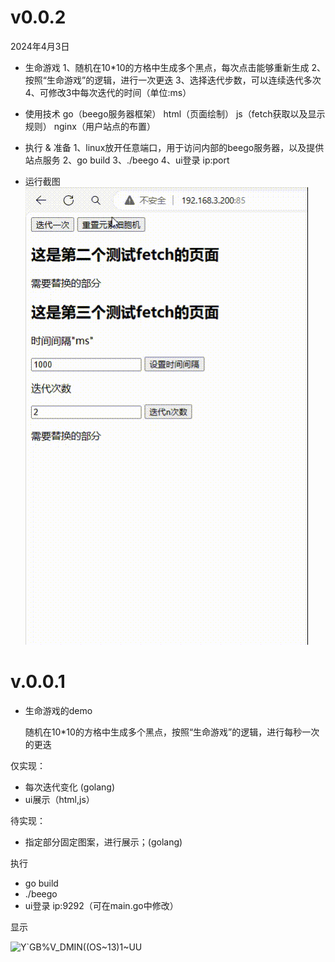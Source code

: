 # v0.0.2  
2024年4月3日
- 生命游戏
  1、随机在10*10的方格中生成多个黑点，每次点击能够重新生成
  2、按照“生命游戏”的逻辑，进行一次更迭
  3、选择迭代步数，可以连续迭代多次
  4、可修改3中每次迭代的时间（单位:ms）

- 使用技术
  go（beego服务器框架）
  html（页面绘制）
  js（fetch获取以及显示规则）
  nginx（用户站点的布置）

- 执行 & 准备
  1、linux放开任意端口，用于访问内部的beego服务器，以及提供站点服务
  2、go build
  3、./beego
  4、ui登录 ip:port

- 运行截图
![alt text](display.gif)


# v.0.0.1
- 生命游戏的demo

  
  随机在10*10的方格中生成多个黑点，按照“生命游戏”的逻辑，进行每秒一次的更迭

  
仅实现：
- 每次迭代变化 (golang)
- ui展示（html,js）


待实现：
- 指定部分固定图案，进行展示；(golang)


执行   
- go build
- ./beego
- ui登录 ip:9292（可在main.go中修改）


显示


![Y`GB%V_DMIN((OS~13)1~UU](https://github.com/bugzzhou/lifeGame/assets/52343274/6b5eac13-9e9f-4635-ab62-14cb504cd549)
